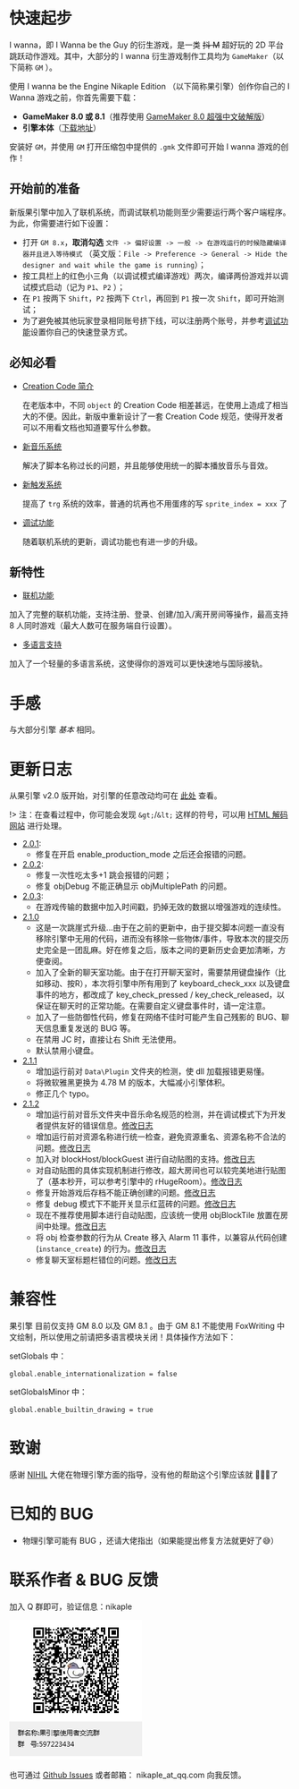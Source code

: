 # 快速起步

I wanna，即 I Wanna be the Guy 的衍生游戏，是一类 ~~抖 M~~ 超好玩的 2D 平台跳跃动作游戏。其中，大部分的 I wanna 衍生游戏制作工具均为 `GameMaker`（以下简称 `GM` ）。

使用 I wanna be the Engine Nikaple Edition （以下简称果引擎）创作你自己的 I Wanna 游戏之前，你首先需要下载：

- **GameMaker 8.0 或 8.1**（推荐使用 [GameMaker 8.0 超强中文破解版](http://p9wc9w6dq.bkt.clouddn.com/Super_Gamemaker8_1.4.2_Install.exe)）
- **引擎本体**（[下载地址](http://p9wc9w6dq.bkt.clouddn.com/iwbte-nikaple-edition-2.1.2.zip)）

安装好 `GM`，并使用 `GM` 打开压缩包中提供的 `.gmk` 文件即可开始 I wanna 游戏的创作！

## 开始前的准备

新版果引擎中加入了联机系统，而调试联机功能则至少需要运行两个客户端程序。为此，你需要进行如下设置：

- 打开 `GM 8.x`，**取消勾选** `文件 -> 偏好设置 -> 一般 -> 在游戏运行的时候隐藏编译器并且进入等待模式` （英文版：`File -> Preference -> General -> Hide the designer and wait while the game is running`）；
- 按工具栏上的红色小三角（以调试模式编译游戏）两次，编译两份游戏并以调试模式启动（记为 `P1`、`P2` ）；
- 在 `P1` 按两下 `Shift`，`P2` 按两下 `Ctrl`，再回到 `P1` 按一次 `Shift`，即可开始测试；
- 为了避免被其他玩家登录相同账号挤下线，可以注册两个账号，并参考[调试功能](/debug?id=快速登录)设置你自己的快速登录方式。

## 必知必看

- [Creation Code 简介](cc.md)

  在老版本中，不同 `object` 的 Creation Code 相差甚远，在使用上造成了相当大的不便。因此，新版中重新设计了一套 Creation Code 规范，使得开发者可以不用看文档也知道要写什么参数。

* [新音乐系统](music.md)

  解决了脚本名称过长的问题，并且能够使用统一的脚本播放音乐与音效。

* [新触发系统](trigger.md)

  提高了 `trg` 系统的效率，普通的坑再也不用蛋疼的写 `sprite_index = xxx` 了

* [调试功能](debug.md)

  随着联机系统的更新，调试功能也有进一步的升级。

## 新特性

- [联机功能](network.md)

加入了完整的联机功能，支持注册、登录、创建/加入/离开房间等操作，最高支持 8 人同时游戏（最大人数可在服务端自行设置）。

- [多语言支持](i18n.md)

加入了一个轻量的多语言系统，这使得你的游戏可以更快速地与国际接轨。

# 手感

与大部分引擎 _基本_ 相同。

# 更新日志

从果引擎 v2.0 版开始，对引擎的任意改动均可在 [此处](https://github.com/Nikaple/iwbt-nikaple-engine/commits/master) 查看。

!> 注：在查看过程中，你可能会发现 `&gt;`/`&lt;` 这样的符号，可以用 [HTML 解码网站](http://www.convertstring.com/EncodeDecode/HtmlDecode) 进行处理。

- [2.0.1](https://github.com/Nikaple/iwbt-nikaple-engine/commit/d3fd736a1222a4212bcf18bc456e8c8ce5cef777):
  - 修复在开启 enable_production_mode 之后还会报错的问题。
- [2.0.2](https://github.com/Nikaple/iwbt-nikaple-engine/commit/97d0e617771a5a1f5a9a80bb0100b61d33b7f43d):
  - 修复一次性吃太多+1 跳会报错的问题；
  - 修复 objDebug 不能正确显示 objMultiplePath 的问题。
- [2.0.3](https://github.com/Nikaple/iwbt-nikaple-engine/commit/113906151ea30a3af402aa4cd17a881a814d9d42):
  - 在游戏传输的数据中加入时间戳，扔掉无效的数据以增强游戏的连续性。
- [2.1.0](https://github.com/Nikaple/iwbt-nikaple-engine/commit/2cfd34e401fc1668f86aa316c47376c4eb429265)
  - 这是一次跳崖式升级...由于在之前的更新中，由于提交脚本问题一直没有移除引擎中无用的代码，进而没有移除一些物体/事件，导致本次的提交历史完全是一团乱麻。好在修复之后，版本之间的更新历史会更加清晰，方便查阅。
  - 加入了全新的聊天室功能。由于在打开聊天室时，需要禁用键盘操作（比如移动、按R），本次将引擎中所有用到了 keyboard_check_xxx 以及键盘事件的地方，都改成了 key_check_pressed / key_check_released，以保证在聊天时的正常功能。在需要自定义键盘事件时，请一定注意。
  - 加入了一些防御性代码，修复在网络不佳时可能产生自己残影的 BUG、聊天信息重复发送的 BUG 等。
  - 在禁用 JC 时，直接让右 Shift 无法使用。
  - 默认禁用小键盘。
- [2.1.1](https://github.com/Nikaple/iwbt-nikaple-engine/commit/ff9c28b73944a28ecfa58117de5fe6d276235557)
  - 增加运行前对 `Data\Plugin` 文件夹的检测，使 dll 加载报错更易懂。
  - 将微软雅黑更换为 4.78 M 的版本，大幅减小引擎体积。
  - 修正几个 typo。
- [2.1.2](https://github.com/Nikaple/iwbt-nikaple-engine/commit/33194c8548ed553c252729258ccb7ce513a097e5)
  - 增加运行前对音乐文件夹中音乐命名规范的检测，并在调试模式下为开发者提供友好的错误信息。[修改日志](https://github.com/Nikaple/iwbt-nikaple-engine/commit/9e9e47cc001cef4a3cbc666a416fe600df34d1d5)
  - 增加运行前对资源名称进行统一检查，避免资源重名、资源名称不合法的问题。[修改日志](https://github.com/Nikaple/iwbt-nikaple-engine/commit/97c0944b7fe6f86023feece17dad225667f61ce1)
  - 加入对 blockHost/blockGuest 进行自动贴图的支持。[修改日志](https://github.com/Nikaple/iwbt-nikaple-engine/commit/6764ee1ab37ec11bc23895bc912505ebe523a608)
  - 对自动贴图的具体实现机制进行修改，超大房间也可以较完美地进行贴图了（基本秒开，可以参考引擎中的 rHugeRoom）。[修改日志](https://github.com/Nikaple/iwbt-nikaple-engine/commit/6764ee1ab37ec11bc23895bc912505ebe523a608)
  - 修复开始游戏后存档不能正确创建的问题。[修改日志](https://github.com/Nikaple/iwbt-nikaple-engine/commit/249eebc63bbb5f5d60258059cd80415f951dee74)
  - 修复 debug 模式下不能开关显示红蓝砖的问题。[修改日志](https://github.com/Nikaple/iwbt-nikaple-engine/commit/24ed370bceac18f800016595c4a6a8ddd29da3b7)
  - 现在不推荐使用脚本进行自动贴图，应该统一使用 objBlockTile 放置在房间中处理。[修改日志](https://github.com/Nikaple/iwbt-nikaple-engine/commit/0e51a5a9bae179c56691f8d25021e9296329dfd4)
  - 将 obj 检查参数的行为从 Create 移入 Alarm 11 事件，以兼容从代码创建 (`instance_create`) 的行为。[修改日志](https://github.com/Nikaple/iwbt-nikaple-engine/commit/9d8387b8469c101a1c368a5493e5ae9008cbd03a)
  - 修复聊天室标题栏错位的问题。[修改日志](https://github.com/Nikaple/iwbt-nikaple-engine/commit/9e0b4d422ae3be03fd09f72ea7b1dc3776d6e1b9)

# 兼容性

果引擎 目前仅支持 GM 8.0 以及 GM 8.1 。由于 GM 8.1 不能使用 FoxWriting 中文绘制，所以使用之前请把多语言模块关闭！具体操作方法如下：

setGlobals 中：

```gml
global.enable_internationalization = false
```

setGlobalsMinor 中：

```gml
global.enable_builtin_drawing = true
```

# 致谢

感谢 [NIHIL](http://tieba.baidu.com/home/main?un=towanoICIT) 大佬在物理引擎方面的指导，没有他的帮助这个引擎应该就 :chicken::chicken::chicken:了

# 已知的 BUG

- 物理引擎可能有 BUG ，还请大佬指出（如果能提出修复方法就更好了:sweat_smile:）

# 联系作者 & BUG 反馈

加入 Q 群即可，验证信息：nikaple

![QR Code](_images/group.png)

也可通过 [Github Issues](https://github.com/nikaple/iwbt-nikaple-engine-doc/issues) 或者邮箱： nikaple_at_qq.com 向我反馈。
